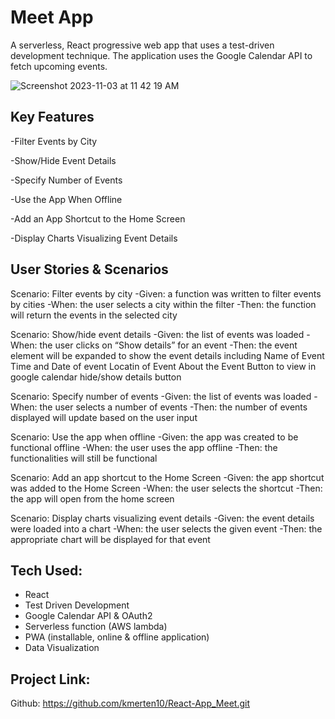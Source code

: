 # Meet App

A serverless, React progressive web app that uses a test-driven development technique. The application uses the Google Calendar API to fetch upcoming events.

![Screenshot 2023-11-03 at 11 42 19 AM](https://github.com/kmerten10/React-App_Meet/assets/127905952/e02ce6c3-fc5e-496a-89f2-24c86feeaafd)

## Key Features

-Filter Events by City

-Show/Hide Event Details

-Specify Number of Events

-Use the App When Offline

-Add an App Shortcut to the Home Screen

-Display Charts Visualizing Event Details

## User Stories & Scenarios

Scenario: Filter events by city
-Given: a function was written to filter events by cities
-When: the user selects a city within the filter
-Then: the function will return the events in the selected city

Scenario: Show/hide event details
-Given: the list of events was loaded
-When: the user clicks on “Show details” for an event
-Then: the event element will be expanded to show the event details including
    Name of Event
    Time and Date of event
    Locatin of Event
    About the Event
    Button to view in google calendar
    hide/show details button

Scenario: Specify number of events
-Given: the list of events was loaded
-When: the user selects a number of events
-Then: the number of events displayed will update based on the user input

Scenario: Use the app when offline
-Given: the app was created to be functional offline
-When: the user uses the app offline
-Then: the functionalities will still be functional

Scenario: Add an app shortcut to the Home Screen
-Given: the app shortcut was added to the Home Screen
-When: the user selects the shortcut
-Then: the app will open from the home screen

Scenario: Display charts visualizing event details
-Given: the event details were loaded into a chart
-When: the user selects the given event 
-Then: the appropriate chart will be displayed for that event

## Tech Used:
- React 
- Test Driven Development
- Google Calendar API & OAuth2
- Serverless function (AWS lambda)
- PWA (installable, online & offline application)
- Data Visualization

## Project Link:
Github: https://github.com/kmerten10/React-App_Meet.git

